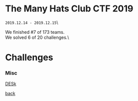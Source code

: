 # The Many Hats Club CTF 2019

`2019.12.14 - 2019.12.15`\

We finished #7 of 173 teams.\
We solved 6 of 20 challenges.\

# Challenges

### Misc

[DESk](misc_2/index.md)



[back](../)

